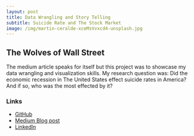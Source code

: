 ```yaml
---
layout: post
title: Data Wrangling and Story Telling 
subtitle: Suicide Rate and The Stock Market    
image: /img/martin-ceralde-xceMsVvxcd4-unsplash.jpg
---
```

## The Wolves of Wall Street  
The medium article speaks for itself but this project was to showcase my data wrangling and visualization skills. My research question was: Did the economic recession in The United States effect suicide rates in America? And if so, who was the most effected by it?


### Links  
-  [GitHub](https://github.com/ethanmjansen/LS_DS10_BuildWeek/blob/master/BetterBuildWeek.ipynb)  
- [Medium Blog post](https://medium.com/@ethanm.jansen/the-united-states-market-crash-of-2008-and-its-effect-on-suicide-rate-c9133c04169d?sk=5d5667f8211d613c065d2c2347e475e5) 
- [LinkedIn](https://www.linkedin.com/in/ethan-jansen-957738190/)
